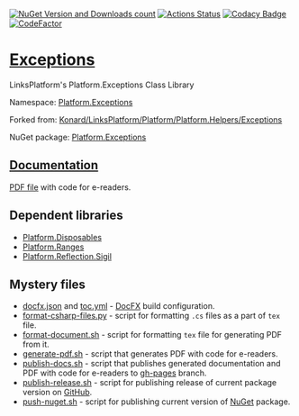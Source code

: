 [![NuGet Version and Downloads count](https://buildstats.info/nuget/Platform.Exceptions)](https://www.nuget.org/packages/Platform.Exceptions)
[![Actions Status](https://github.com/linksplatform/Exceptions/workflows/CD/badge.svg)](https://github.com/linksplatform/Exceptions/actions?workflow=CD)
[![Codacy Badge](https://api.codacy.com/project/badge/Grade/30c1607451704a48957f5f91fab1431a)](https://app.codacy.com/app/drakonard/Exceptions?utm_source=github.com&utm_medium=referral&utm_content=linksplatform/Exceptions&utm_campaign=Badge_Grade_Dashboard)
[![CodeFactor](https://www.codefactor.io/repository/github/linksplatform/exceptions/badge)](https://www.codefactor.io/repository/github/linksplatform/exceptions)

# [Exceptions](https://github.com/linksplatform/Exceptions)

LinksPlatform's Platform.Exceptions Class Library

Namespace: [Platform.Exceptions](https://linksplatform.github.io/Exceptions/api/Platform.Exceptions.html)

Forked from: [Konard/LinksPlatform/Platform/Platform.Helpers/Exceptions](https://github.com/Konard/LinksPlatform/tree/0c85f236b75e6e3110790008b1a379c03c954501/Platform/Platform.Helpers/Exceptions)

NuGet package: [Platform.Exceptions](https://www.nuget.org/packages/Platform.Exceptions)

## [Documentation](https://linksplatform.github.io/Exceptions)
[PDF file](https://linksplatform.github.io/Exceptions/Platform.Exceptions.pdf) with code for e-readers.

## Dependent libraries
*   [Platform.Disposables](https://github.com/linksplatform/Disposables)
*   [Platform.Ranges](https://github.com/linksplatform/Ranges)
*   [Platform.Reflection.Sigil](https://github.com/linksplatform/Reflection.Sigil)

## Mystery files
*   [docfx.json](https://github.com/linksplatform/Exceptions/blob/master/docfx.json) and [toc.yml](https://github.com/linksplatform/Exceptions/blob/master/toc.yml) - [DocFX](https://dotnet.github.io/docfx) build configuration.
*   [format-csharp-files.py](https://github.com/linksplatform/Exceptions/blob/master/format-csharp-files.py) - script for formatting `.cs` files as a part of `tex` file.
*   [format-document.sh](https://github.com/linksplatform/Exceptions/blob/master/format-document.sh) - script for formatting `tex` file for generating PDF from it.
*   [generate-pdf.sh](https://github.com/linksplatform/Exceptions/blob/master/generate-pdf.sh) - script that generates PDF with code for e-readers.
*   [publish-docs.sh](https://github.com/linksplatform/Exceptions/blob/master/publish-docs.sh) - script that publishes generated documentation and PDF with code for e-readers to [gh-pages](https://github.com/linksplatform/Exceptions/tree/gh-pages) branch.
*   [publish-release.sh](https://github.com/linksplatform/Exceptions/blob/master/publish-release.sh) - script for publishing release of current package version on [GitHub](https://github.com/).
*   [push-nuget.sh](https://github.com/linksplatform/Exceptions/blob/master/push-nuget.sh) - script for publishing current version of [NuGet](https://www.nuget.org) package.
